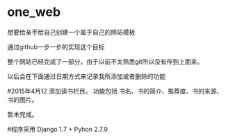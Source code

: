 # one_web
想要给亲手给自己创建一个属于自己的网站模板

通过github一步一步的实现这个目标

整个网站已经完成了一部分，由于以前不太熟悉git所以没有传到上面来。

以后会在下面通过日期方式来记录我所添加或者删除的功能

#2015年4月12
添加读书栏目。
功能包括 书名、书的简介、推荐度、书的来源、书的图片。

暂未完成。

#程序采用
Django 1.7 + Pyhon 2.7.9
